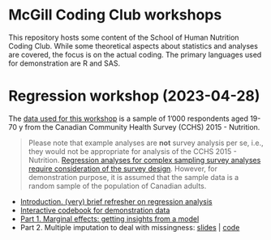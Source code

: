 # McGill Coding Club workshops

This repository hosts some content of the School of Human Nutrition
Coding Club. While some theoretical aspects about statistics and
analyses are covered, the focus is on the actual coding. The primary
languages used for demonstration are R and SAS.

# Regression workshop (2023-04-28)

The [data used for this
workshop](https://github.com/didierbrassard/CodingClub_workshop/tree/main/data)
is a sample of 1’000 respondents aged 19-70 y from the Canadian
Community Health Survey (CCHS) 2015 - Nutrition.

> Please note that example analyses are **not** survey analysis per se,
> i.e., they would not be appropriate for analysis of the CCHS 2015 -
> Nutrition. [Regression analyses for complex sampling survey analyses
> require consideration of the survey
> design](https://didierbrassard.github.io/posts/2022/10/blog-post-5/).
> However, for demonstration purpose, it is assumed that the sample data
> is a random sample of the population of Canadian adults.

- [Introduction. (very) brief refresher on regression
  analysis](https://didierbrassard.github.io/CodingClub_workshop/1.0-Regression_intro.html)
- [Interactive codebook for demonstration
  data](https://didierbrassard.github.io/CodingClub_workshop/data/metadata/Codebook-maker.html)
- [Part 1. Marginal effects: getting insights from a
  model](https://didierbrassard.github.io/CodingClub_workshop/1.1-Marginal_effects.html#/title-slide)
- Part 2. Multiple imputation to deal with missingness: [slides](https://github.com/didierbrassard/CodingClub_workshop/blob/main/2.0-Missing_Data/MIssing_Data_slides.pptx) | [code](https://github.com/didierbrassard/CodingClub_workshop/blob/main/2.0-Missing_Data/2_multiple_imputation.md)

